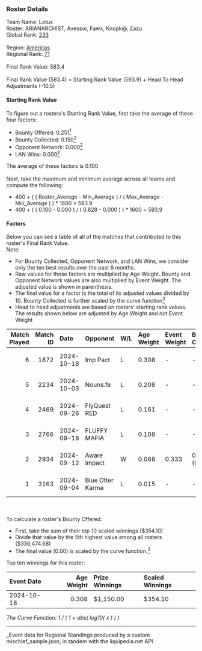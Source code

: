 ### Roster Details<br />
Team Name: Lotus<br />
Roster: ARIANARCHIST, Axessor, Fawx, Knopk@, Zazu<br />
Global Rank: [233](../../standings_global_2025_03_01.md)<br />
<br />
Region: [Americas]( ../../standings_americas_2025_03_01.md)<br />
Regional Rank: [71]( ../../standings_americas_2025_03_01.md)<br />
<br />
Final Rank Value:  583.4<br />
<br />
Final Rank Value (583.4) = Starting Rank Value (593.9) + Head To Head Adjustments (-10.5)<br />

#### Starting Rank Value<br />
To figure out a rosters's Starting Rank Value, first take the average of these four factors:<br />
- Bounty Offered: 0.251[<sup>1</sup>](#table2)
- Bounty Collected: 0.150[<sup>2</sup>](#table1)
- Opponent Network: 0.000[<sup>2</sup>](#table1)
- LAN Wins: 0.000[<sup>2</sup>](#table1)

The average of these factors is 0.100<br />
<br />
Next, take the maximum and minimum average across all teams and compute the following:<br />
- 400 + ( ( Roster_Average - Min_Average ) / ( Max_Average - Min_Average ) ) * 1600 = 593.9
- 400 + ( ( 0.100 - 0.000 ) / ( 0.828 - 0.000 ) ) * 1600 = 593.9


#### Factors<br />
Below you can see a table of all of the matches that contributed to this roster's Final Rank Value.<br />
Note:<br />

- For Bounty Collected, Opponent Network, and LAN Wins, we consider only the ten best results over the past 6 months.
- Raw values for those factors are multiplied by Age Weight. Bounty and Opponent Network values are also multiplied by Event Weight. The adjusted value is shown in parenthesis.
- The final value for a factor is the total of its adjusted values divided by 10. Bounty Collected is further scaled by the curve function[<sup>3</sup>](#curveFunction)
- Head to head adjustments are based on rosters' starting rank values. The results shown below are adjusted by Age Weight and not Event Weight
<span id="table1"></span><br />


| Match Played | Match ID | Date       | Opponent         | W/L | Age Weight | Event Weight | Bounty Collected | Opponent Network | LAN Wins  | H2H Adj. | Roster                                    |
| -: | -: | :- | :- | :- | :- | :- | :- | :- | :- | -: | :- |
|            6 |     1872 | 2024-10-18 | Imp Pact         | L   | 0.308      | -            | -                | -                | -         |    -4.44 | ARIANARCHIST, Axessor, Fawx, Knopk@, Zazu |
|            5 |     2234 | 2024-10-03 | Nouns.fe         | L   | 0.208      | -            | -                | -                | -         |    -3.16 | ARIANARCHIST, Axessor, Fawx, Knopk@, Zazu |
|            4 |     2469 | 2024-09-26 | FlyQuest RED     | L   | 0.161      | -            | -                | -                | -         |    -2.20 | ARIANARCHIST, Axessor, Fawx, Knopk@, Zazu |
|            3 |     2766 | 2024-09-18 | FLUFFY MAFIA     | L   | 0.108      | -            | -                | -                | -         |    -1.60 | ARIANARCHIST, Axessor, Fawx, Knopk@, Zazu |
|            2 |     2934 | 2024-09-12 | Aware Impact     | W   | 0.068      | 0.333        | 0.001 (0.000)    | 0.010 (0.000)    | 0 (0.000) |     1.08 | ARIANARCHIST, Axessor, Fawx, Knopk@, Zazu |
|            1 |     3163 | 2024-09-04 | Blue Otter Karma | L   | 0.015      | -            | -                | -                | -         |    -0.23 | ARIANARCHIST, Axessor, Fawx, Knopk@, Zazu |

<br />
<span id="table2"></span><br />
To calculate a roster's Bounty Offered:<br />

- First, take the sum of their top 10 scaled winnings ($354.10)
- Divide that value by the 5th highest value among all rosters ($336,474.68)
- The final value (0.00) is scaled by the curve function.[<sup>3</sup>](#curveFunction)

Top ten winnings for this roster:<br />

| Event Date | Age Weight | Prize Winnings | Scaled Winnings |
| :- | -: | :- | :- |
| 2024-10-18 |      0.308 | $1,150.00      | $354.10         |


<span id="curveFunction"></span>_The Curve Function: 1 / ( 1 + abs( log10( x ) ) )_<br />

---
_Event data for Regional Standings produced by a custom mischief_sample.json, in tandem with the liquipedia.net API<br />
